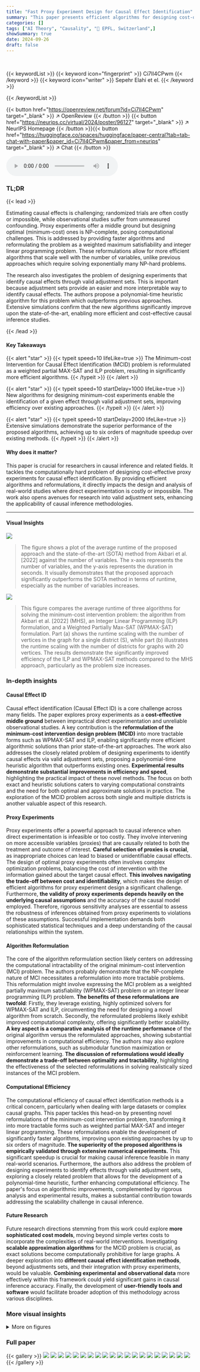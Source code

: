 ```yaml
---
title: "Fast Proxy Experiment Design for Causal Effect Identification"
summary: "This paper presents efficient algorithms for designing cost-optimal proxy experiments to identify causal effects, significantly improving upon prior methods."
categories: []
tags: ["AI Theory", "Causality", "🏢 EPFL, Switzerland",]
showSummary: true
date: 2024-09-26
draft: false
---
```


<br>

{{< keywordList >}}
{{< keyword icon="fingerprint" >}} Ci7II4CPwm {{< /keyword >}}
{{< keyword icon="writer" >}} Sepehr Elahi et el. {{< /keyword >}}
 
{{< /keywordList >}}

{{< button href="https://openreview.net/forum?id=Ci7II4CPwm" target="_blank" >}}
↗ OpenReview
{{< /button >}}
{{< button href="https://neurips.cc/virtual/2024/poster/96127" target="_blank" >}}
↗ NeurIPS Homepage
{{< /button >}}{{< button href="https://huggingface.co/spaces/huggingface/paper-central?tab=tab-chat-with-paper&paper_id=Ci7II4CPwm&paper_from=neurips" target="_blank" >}}
↗ Chat
{{< /button >}}



<audio controls>
    <source src="https://ai-paper-reviewer.com/Ci7II4CPwm/podcast.wav" type="audio/wav">
    Your browser does not support the audio element.
</audio>


### TL;DR


{{< lead >}}

Estimating causal effects is challenging; randomized trials are often costly or impossible, while observational studies suffer from unmeasured confounding. Proxy experiments offer a middle ground but designing optimal (minimum-cost) ones is NP-complete, posing computational challenges. This is addressed by providing faster algorithms and reformulating the problem as a weighted maximum satisfiability and integer linear programming problem.  These reformulations allow for more efficient algorithms that scale well with the number of variables, unlike previous approaches which require solving exponentially many NP-hard problems. 

The research also investigates the problem of designing experiments that identify causal effects through valid adjustment sets. This is important because adjustment sets provide an easier and more interpretable way to identify causal effects.  The authors propose a polynomial-time heuristic algorithm for this problem which outperforms previous approaches.  Extensive simulations confirm that the new algorithms significantly improve upon the state-of-the-art, enabling more efficient and cost-effective causal inference studies.

{{< /lead >}}


#### Key Takeaways

{{< alert "star" >}}
{{< typeit speed=10 lifeLike=true >}} The Minimum-cost Intervention for Causal Effect Identification (MCID) problem is reformulated as a weighted partial MAX-SAT and ILP problem, resulting in significantly more efficient algorithms. {{< /typeit >}}
{{< /alert >}}

{{< alert "star" >}}
{{< typeit speed=10 startDelay=1000 lifeLike=true >}} New algorithms for designing minimum-cost experiments enable the identification of a given effect through valid adjustment sets, improving efficiency over existing approaches. {{< /typeit >}}
{{< /alert >}}

{{< alert "star" >}}
{{< typeit speed=10 startDelay=2000 lifeLike=true >}} Extensive simulations demonstrate the superior performance of the proposed algorithms, achieving up to six orders of magnitude speedup over existing methods. {{< /typeit >}}
{{< /alert >}}

#### Why does it matter?
This paper is crucial for researchers in causal inference and related fields. It tackles the computationally hard problem of designing cost-effective proxy experiments for causal effect identification. By providing efficient algorithms and reformulations, it directly impacts the design and analysis of real-world studies where direct experimentation is costly or impossible.  The work also opens avenues for research into valid adjustment sets, enhancing the applicability of causal inference methodologies.

------
#### Visual Insights



![](https://ai-paper-reviewer.com/Ci7II4CPwm/figures_0_1.jpg)

> The figure shows a plot of the average runtime of the proposed approach and the state-of-the-art (SOTA) method from Akbari et al. [2022] against the number of variables.  The x-axis represents the number of variables, and the y-axis represents the duration in seconds.  It visually demonstrates that the proposed approach significantly outperforms the SOTA method in terms of runtime, especially as the number of variables increases.





![](https://ai-paper-reviewer.com/Ci7II4CPwm/tables_17_1.jpg)

> This figure compares the average runtime of three algorithms for solving the minimum-cost intervention problem: the algorithm from Akbari et al. [2022] (MHS), an Integer Linear Programming (ILP) formulation, and a Weighted Partially Max-SAT (WPMAX-SAT) formulation.  Part (a) shows the runtime scaling with the number of vertices in the graph for a single district (S), while part (b) illustrates the runtime scaling with the number of districts for graphs with 20 vertices.  The results demonstrate the significantly improved efficiency of the ILP and WPMAX-SAT methods compared to the MHS approach, particularly as the problem size increases.





### In-depth insights


#### Causal Effect ID
Causal effect identification (Causal Effect ID) is a core challenge across many fields.  The paper explores proxy experiments as a **cost-effective middle ground** between impractical direct experimentation and unreliable observational studies.  A key contribution is the **reformulation of the minimum-cost intervention design problem (MCID)** into more tractable forms such as WPMAX-SAT and ILP, enabling significantly more efficient algorithmic solutions than prior state-of-the-art approaches.  The work also addresses the closely related problem of designing experiments to identify causal effects via valid adjustment sets, proposing a polynomial-time heuristic algorithm that outperforms existing ones. **Experimental results demonstrate substantial improvements in efficiency and speed**, highlighting the practical impact of these novel methods.  The focus on both exact and heuristic solutions caters to varying computational constraints and the need for both optimal and approximate solutions in practice.  The exploration of the MCID problem across both single and multiple districts is another valuable aspect of this research.

#### Proxy Experiments
Proxy experiments offer a powerful approach to causal inference when direct experimentation is infeasible or too costly.  They involve intervening on more accessible variables (proxies) that are causally related to both the treatment and outcome of interest. **Careful selection of proxies is crucial**, as inappropriate choices can lead to biased or unidentifiable causal effects.  The design of optimal proxy experiments often involves complex optimization problems, balancing the cost of intervention with the information gained about the target causal effect.  **This involves navigating the trade-off between cost and identifiability**, which makes the design of efficient algorithms for proxy experiment design a significant challenge.  Furthermore,  **the validity of proxy experiments depends heavily on the underlying causal assumptions** and the accuracy of the causal model employed.  Therefore, rigorous sensitivity analyses are essential to assess the robustness of inferences obtained from proxy experiments to violations of these assumptions.  Successful implementation demands both sophisticated statistical techniques and a deep understanding of the causal relationships within the system.

#### Algorithm Reformulation
The core of the algorithm reformulation section likely centers on addressing the computational intractability of the original minimum-cost intervention (MCI) problem.  The authors probably demonstrate that the NP-complete nature of MCI necessitates a reformulation into more tractable problems. This reformulation might involve expressing the MCI problem as a weighted partially maximum satisfiability (WPMAX-SAT) problem or an integer linear programming (ILP) problem.  **The benefits of these reformulations are twofold**: Firstly, they leverage existing, highly optimized solvers for WPMAX-SAT and ILP, circumventing the need for designing a novel algorithm from scratch. Secondly, the reformulated problems likely exhibit improved computational complexity, offering significantly better scalability.  **A key aspect is a comparative analysis of the runtime performance** of the original algorithm versus the reformulated approaches, showing substantial improvements in computational efficiency.  The authors may also explore other reformulations, such as submodular function maximization or reinforcement learning. **The discussion of reformulations would ideally demonstrate a trade-off between optimality and tractability**, highlighting the effectiveness of the selected reformulations in solving realistically sized instances of the MCI problem.

#### Computational Efficiency
The computational efficiency of causal effect identification methods is a critical concern, particularly when dealing with large datasets or complex causal graphs.  This paper tackles this head-on by presenting novel reformulations of the minimum-cost intervention problem, transforming it into more tractable forms such as weighted partial MAX-SAT and integer linear programming.  These reformulations enable the development of significantly faster algorithms, improving upon existing approaches by up to six orders of magnitude.  **The superiority of the proposed algorithms is empirically validated through extensive numerical experiments.** This significant speedup is crucial for making causal inference feasible in many real-world scenarios.  Furthermore, the authors also address the problem of designing experiments to identify effects through valid adjustment sets, exploring a closely related problem that allows for the development of a polynomial-time heuristic, further enhancing computational efficiency.  The paper's focus on algorithmic improvements, complemented by rigorous analysis and experimental results, makes a substantial contribution towards addressing the scalability challenge in causal inference.

#### Future Research
Future research directions stemming from this work could explore **more sophisticated cost models**, moving beyond simple vertex costs to incorporate the complexities of real-world interventions.  Investigating **scalable approximation algorithms** for the MCID problem is crucial, as exact solutions become computationally prohibitive for large graphs.  A deeper exploration into **different causal effect identification methods**, beyond adjustments sets, and their integration with proxy experiments, would be valuable.  **Combining experimental and observational data** more effectively within this framework could yield significant gains in causal inference accuracy.  Finally, the development of **user-friendly tools and software** would facilitate broader adoption of this methodology across various disciplines.


### More visual insights

<details>
<summary>More on figures
</summary>


![](https://ai-paper-reviewer.com/Ci7II4CPwm/figures_1_1.jpg)

> This figure presents four causal graphs illustrating different concepts related to causal effect identification. (a) shows a causal graph for Example 1 (a complex drug interaction example), illustrating the relationships between different drug therapies and their impact on blood pressure and cardiovascular disease. (b) displays the transformed graph from (a), focusing on identifiability of effects given a specific intervention set. (c) is an example causal graph with many minimal hedges, highlighting the computational challenges of finding minimum interventions. Finally, (d) is another example of a causal graph illustrating the concepts discussed in the paper.


![](https://ai-paper-reviewer.com/Ci7II4CPwm/figures_5_1.jpg)

> This figure shows a simple directed acyclic graph (DAG) with three vertices (v1, v2, v3) and three edges. There are two directed edges and one bidirected edge, with v3 designated as the set S. This graph serves as an example to illustrate the 3-SAT construction procedure for identifying the minimum-cost intervention set to identify a causal effect.


![](https://ai-paper-reviewer.com/Ci7II4CPwm/figures_8_1.jpg)

> This figure compares the performance of three algorithms in solving the Minimum-Cost Intervention for Causal Effect Identification (MCID) problem.  The x-axis of (a) represents the number of vertices in the causal graph, and the x-axis of (b) represents the number of districts within the graph. The y-axis of both graphs represents the average time (in seconds) taken to solve the MCID problem. The figure demonstrates that the ILP and WPMAX-SAT algorithms significantly outperform the MHS algorithm, especially as the problem size increases. The runtime of MHS grows exponentially with the number of both vertices and districts, while ILP and WPMAX-SAT show a more manageable growth in runtime.


![](https://ai-paper-reviewer.com/Ci7II4CPwm/figures_9_1.jpg)

> The figure shows the average normalized cost of four different algorithms (H1, H2, Algorithm 1, and SAT) for solving the minimum-cost intervention problem. The normalized cost is calculated by dividing the cost of each algorithm by the cost of the optimal solution. The x-axis represents the number of vertices in the graph, and the y-axis represents the normalized cost. The figure shows that Algorithm 1 and SAT consistently outperform H1 and H2, especially as the number of vertices increases.


![](https://ai-paper-reviewer.com/Ci7II4CPwm/figures_13_1.jpg)

> This figure compares the time efficiency of three algorithms: the Minimal Hedge Solver (MHS) from Akbari et al. 2022, an Integer Linear Programming (ILP) method, and a Weighted Partially Max-SAT (WPMAX-SAT) method.  The comparison is done for two scenarios: (a) varying the number of vertices in the graph while keeping the number of districts constant; and (b) keeping the number of vertices fixed while changing the number of districts. The results show that the ILP and WPMAX-SAT methods are significantly faster than the MHS algorithm, especially when the number of districts increases.


![](https://ai-paper-reviewer.com/Ci7II4CPwm/figures_14_1.jpg)

> This figure compares the performance of three algorithms in solving the minimum-cost intervention problem for causal effect identification.  The x-axis of (a) shows the number of vertices in the causal graph, while the x-axis of (b) shows the number of districts (subsets of variables with unmeasured confounders). The y-axis represents the average runtime in seconds.  The results demonstrate that the ILP and WPMAX-SAT algorithms significantly outperform the MHS algorithm, especially as the problem size increases (more vertices or districts). The improvement is more pronounced in the multiple-district scenario.


![](https://ai-paper-reviewer.com/Ci7II4CPwm/figures_14_2.jpg)

> This figure shows the average runtime of the WPMAX-SAT algorithm for solving the minimum-cost intervention problem (MCID) as the number of vertices in the causal graph increases. The x-axis represents the number of vertices, and the y-axis represents the runtime in seconds. The plot shows an exponential increase in runtime as the number of vertices grows, indicating the computational complexity of the problem.


![](https://ai-paper-reviewer.com/Ci7II4CPwm/figures_15_1.jpg)

> This figure compares the performance of three algorithms for solving the minimum-cost intervention problem in causal inference. The algorithms are the minimal hedge solver (MHS) from Akbari et al. (2022), an integer linear program (ILP), and a weighted partially maximum satisfiability problem (WPMAX-SAT).  The plot shows the average runtime of each algorithm as a function of the number of variables (vertices) in the causal graph and the number of districts.  The results demonstrate a significant speed advantage for the ILP and WPMAX-SAT algorithms compared to the MHS algorithm, particularly as the problem size increases.  The WPMAX-SAT algorithm is considerably faster in most cases.


![](https://ai-paper-reviewer.com/Ci7II4CPwm/figures_15_2.jpg)

> This figure compares the performance of three algorithms in solving the Minimum-Cost Intervention for Causal Effect Identification (MCID) problem. The algorithms are: the Minimal Hedge Solver (MHS) from Akbari et al. [2022], an Integer Linear Programming (ILP) approach, and a Weighted Partially Maximum Satisfiability (WPMAX-SAT) approach. The comparison is shown using two subfigures. Subfigure (a) plots the average runtime versus the number of vertices in the graph, showing that the WPMAX-SAT is significantly faster. Subfigure (b) plots the average runtime versus the number of districts in S, indicating that both ILP and WPMAX-SAT show better scaling compared to MHS.


![](https://ai-paper-reviewer.com/Ci7II4CPwm/figures_16_1.jpg)

> This figure compares the average runtime of the proposed approach with the state-of-the-art (SOTA) method from Akbari et al. [2022] for solving the Minimum-Cost Intervention for Causal Effect Identification (MCID) problem. The x-axis represents the number of variables, and the y-axis represents the runtime in seconds. The graph shows that the proposed approach significantly outperforms the SOTA method, especially as the number of variables increases. This improvement in efficiency is a key contribution of the paper.


</details>






### Full paper

{{< gallery >}}
<img src="https://ai-paper-reviewer.com/Ci7II4CPwm/1.png" class="grid-w50 md:grid-w33 xl:grid-w25" />
<img src="https://ai-paper-reviewer.com/Ci7II4CPwm/2.png" class="grid-w50 md:grid-w33 xl:grid-w25" />
<img src="https://ai-paper-reviewer.com/Ci7II4CPwm/3.png" class="grid-w50 md:grid-w33 xl:grid-w25" />
<img src="https://ai-paper-reviewer.com/Ci7II4CPwm/4.png" class="grid-w50 md:grid-w33 xl:grid-w25" />
<img src="https://ai-paper-reviewer.com/Ci7II4CPwm/5.png" class="grid-w50 md:grid-w33 xl:grid-w25" />
<img src="https://ai-paper-reviewer.com/Ci7II4CPwm/6.png" class="grid-w50 md:grid-w33 xl:grid-w25" />
<img src="https://ai-paper-reviewer.com/Ci7II4CPwm/7.png" class="grid-w50 md:grid-w33 xl:grid-w25" />
<img src="https://ai-paper-reviewer.com/Ci7II4CPwm/8.png" class="grid-w50 md:grid-w33 xl:grid-w25" />
<img src="https://ai-paper-reviewer.com/Ci7II4CPwm/9.png" class="grid-w50 md:grid-w33 xl:grid-w25" />
<img src="https://ai-paper-reviewer.com/Ci7II4CPwm/10.png" class="grid-w50 md:grid-w33 xl:grid-w25" />
<img src="https://ai-paper-reviewer.com/Ci7II4CPwm/11.png" class="grid-w50 md:grid-w33 xl:grid-w25" />
<img src="https://ai-paper-reviewer.com/Ci7II4CPwm/12.png" class="grid-w50 md:grid-w33 xl:grid-w25" />
<img src="https://ai-paper-reviewer.com/Ci7II4CPwm/13.png" class="grid-w50 md:grid-w33 xl:grid-w25" />
<img src="https://ai-paper-reviewer.com/Ci7II4CPwm/14.png" class="grid-w50 md:grid-w33 xl:grid-w25" />
<img src="https://ai-paper-reviewer.com/Ci7II4CPwm/15.png" class="grid-w50 md:grid-w33 xl:grid-w25" />
<img src="https://ai-paper-reviewer.com/Ci7II4CPwm/16.png" class="grid-w50 md:grid-w33 xl:grid-w25" />
<img src="https://ai-paper-reviewer.com/Ci7II4CPwm/17.png" class="grid-w50 md:grid-w33 xl:grid-w25" />
<img src="https://ai-paper-reviewer.com/Ci7II4CPwm/18.png" class="grid-w50 md:grid-w33 xl:grid-w25" />
<img src="https://ai-paper-reviewer.com/Ci7II4CPwm/19.png" class="grid-w50 md:grid-w33 xl:grid-w25" />
<img src="https://ai-paper-reviewer.com/Ci7II4CPwm/20.png" class="grid-w50 md:grid-w33 xl:grid-w25" />
{{< /gallery >}}